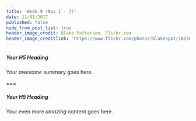 ```yaml
---
title: 'Week 9 (Nov 1 - 7)'
date: 11/01/2017
published: false
hide_from_post_list: true
header_image_credit: Blake Patterson, Flickr.com
header_image_creditlink: 'https://www.flickr.com/photos/blakespot/16230041026/'
---
```


##### Your H5 Heading
Your _awesome_ summary goes here.

===

##### Your H5 Heading
Your even more *amazing* content goes here.
